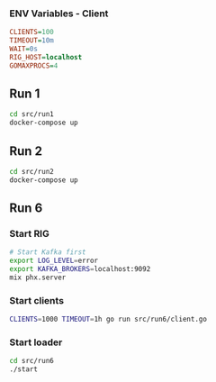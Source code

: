 ### ENV Variables - Client
```ini
CLIENTS=100
TIMEOUT=10m
WAIT=0s
RIG_HOST=localhost
GOMAXPROCS=4
```

## Run 1

```bash
cd src/run1
docker-compose up
```

## Run 2


```bash
cd src/run2
docker-compose up
```

## Run 6

### Start RIG

```bash
# Start Kafka first
export LOG_LEVEL=error
export KAFKA_BROKERS=localhost:9092
mix phx.server
```

### Start clients

```bash
CLIENTS=1000 TIMEOUT=1h go run src/run6/client.go
```

### Start loader

```bash
cd src/run6
./start
```

